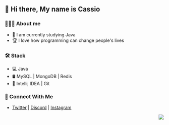 <h2>👋 Hi there, My name is Cassio</h2>

<h3>👨🏻‍💻 About me</h3>

<ul>
  <li>🔭 I am currently studying Java</li>
  <li>🏆 I love how programming can change people's lives</li>
</ul>

<h3>🛠 Stack</h3>

<ul>
  <li>💻 Java </li>
  <li>🛢 MySQL | MongoDB | Redis</li>
  <li>🔧 Intellij IDEA | Git</li>
</ul>

<h3>👥 Connect With Me</h3>
  
<ul>
  <li>
    <a href="https://twitter.com/cassioamartim">Twitter</a> |
    <a href="https://discord.com/users/596867304705490944">Discord</a> |
    <a href="https://www.instagram.com/cassioamartim">Instagram</a>
  </li>
</ul>

<img src="https://github-readme-stats.vercel.app/api/top-langs/?username=cassioamartim&langs_count=12&layout=compact&theme=dark" align="right">
